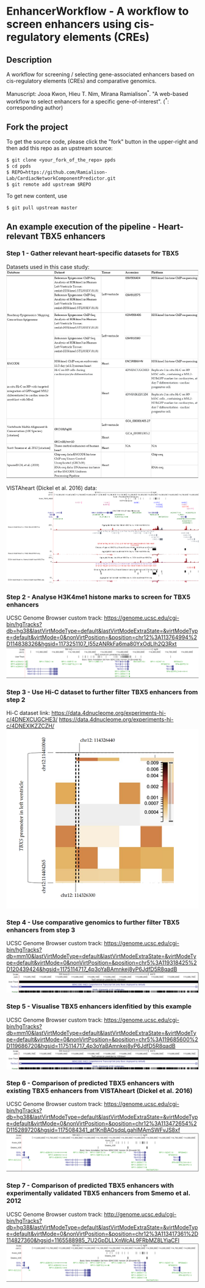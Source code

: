 # EnhancerWorkflow -  A workflow to screen enhancers using cis-regulatory elements (CREs)
## Description
A workflow for screening / selecting gene-associated enhancers based on cis-regulatory elements (CREs) and comparative genomics.

Manuscript: Jooa Kwon, Hieu T. Nim, Mirana Ramialison<sup>*</sup>. "A web-based workflow to select enhancers for a specific gene-of-interest". (<sup>\*</sup>: corresponding author)

## Fork the project
To get the source code, please click the "fork" button in the upper-right and then add this repo as an upstream source:

````
$ git clone <your_fork_of_the_repo> ppds
$ cd ppds
$ REPO=https://github.com/Ramialison-Lab/CardiacNetworkComponentPredictor.git
$ git remote add upstream $REPO
````

To get new content, use 
````
$ git pull upstream master 
````

## An example execution of the pipeline - Heart-relevant TBX5 enhancers
### Step 1 - Gather relevant heart-specific datasets for TBX5
Datasets used in this case study:
![Dataset-Screenshot1](https://github.com/Ramialison-Lab/EnhancerWorkflow/raw/main/images/Dataset-Screenshot1.png)

VISTAheart (Dickel et al. 2016) data:
![UCSC-VISTAheart](https://github.com/Ramialison-Lab/EnhancerWorkflow/raw/main/images/UCSC-VISTAheart.png)

### Step 2 - Analyse H3K4me1 histone marks to screen for TBX5 enhancers
UCSC Genome Browser custom track: https://genome.ucsc.edu/cgi-bin/hgTracks?db=hg38&lastVirtModeType=default&lastVirtModeExtraState=&virtModeType=default&virtMode=0&nonVirtPosition=&position=chr12%3A113764994%2D114838326&hgsid=1173251107_I55zANRkFa6ma80YxOdLIh2Q3Rxt
![UCSC-Screenshot-Step2](https://github.com/Ramialison-Lab/EnhancerWorkflow/raw/main/images/UCSC-Screenshot-Step2.png)

### Step 3 - Use Hi-C dataset to further filter TBX5 enhancers from step 2
Hi-C dataset link: 
https://data.4dnucleome.org/experiments-hi-c/4DNEXCUGCHE3/
https://data.4dnucleome.org/experiments-hi-c/4DNEXIKZZCZH/
![Hi-C-Screenshot1](https://github.com/Ramialison-Lab/EnhancerWorkflow/raw/main/images/Hi-C-Screenshot1.png)

### Step 4 - Use comparative genomics to further filter TBX5 enhancers from step 3
UCSC Genome Browser custom track: https://genome.ucsc.edu/cgi-bin/hgTracks?db=mm10&lastVirtModeType=default&lastVirtModeExtraState=&virtModeType=default&virtMode=0&nonVirtPosition=&position=chr5%3A119318425%2D120439424&hgsid=1175114717_4p3oYaBAmnkej8yP6JdfD5R8qadB
![UCSC-Screenshot-Step4](https://github.com/Ramialison-Lab/EnhancerWorkflow/raw/main/images/UCSC-Screenshot-Step4.png)

### Step 5 - Visualise TBX5 enhancers idenfitied by this example 
UCSC Genome Browser custom track: https://genome.ucsc.edu/cgi-bin/hgTracks?db=mm10&lastVirtModeType=default&lastVirtModeExtraState=&virtModeType=default&virtMode=0&nonVirtPosition=&position=chr5%3A119685600%2D119686720&hgsid=1175114717_4p3oYaBAmnkej8yP6JdfD5R8qadB
![UCSC-Screenshot-Step5](https://github.com/Ramialison-Lab/EnhancerWorkflow/raw/main/images/UCSC-Screenshot-Step5.png)

### Step 6 - Comparison of predicted TBX5 enhancers with existing TBX5 enhancers from VISTAheart (Dickel et al. 2016)
UCSC Genome Browser custom track: https://genome.ucsc.edu/cgi-bin/hgTracks?db=hg38&lastVirtModeType=default&lastVirtModeExtraState=&virtModeType=default&virtMode=0&nonVirtPosition=&position=chr12%3A113472654%2D115289720&hgsid=1175084341_at1KnBAOsdqLgahIMAmSWFvJS8xf
![UCSC-Screenshot-Step6](https://github.com/Ramialison-Lab/EnhancerWorkflow/raw/main/images/UCSC-Screenshot-Step6.png)

### Step 7 - Comparison of predicted TBX5 enhancers with experimentally validated TBX5 enhancers from Smemo et al. 2012
UCSC Genome Browser custom track: http://genome.ucsc.edu/cgi-bin/hgTracks?db=hg38&lastVirtModeType=default&lastVirtModeExtraState=&virtModeType=default&virtMode=0&nonVirtPosition=&position=chr12%3A113417361%2D114827360&hgsid=1165588985_7U2GpDLLXnWcAL9FRbMZ8LYiaCFl
![UCSC-Screenshot-Step7](https://github.com/Ramialison-Lab/EnhancerWorkflow/raw/main/images/UCSC-Screenshot-Step7.png)
